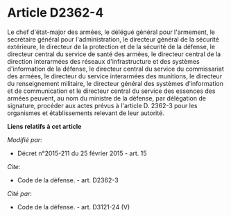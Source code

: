 # Article D2362-4

Le chef d'état-major des armées, le délégué général pour l'armement, le secrétaire général pour l'administration, le
directeur général de la sécurité extérieure, le directeur de la protection et de la sécurité de la défense, le directeur
central du service de santé des armées, le directeur central de la direction interarmées des réseaux d'infrastructure et des
systèmes d'information de la défense, le directeur central du service du commissariat des armées, le directeur du service
interarmées des munitions, le directeur du renseignement militaire, le directeur général des systèmes d'information et de
communication  et le directeur central du service des essences des armées peuvent, au nom du ministre de la défense, par
délégation de signature, procéder aux actes prévus à l'article D. 2362-3 pour les organismes et établissements relevant de
leur autorité.

**Liens relatifs à cet article**

_Modifié par_:

  - Décret n°2015-211 du 25 février 2015 - art. 15

_Cite_:

  - Code de la défense. - art. D2362-3

_Cité par_:

  - Code de la défense. - art. D3121-24 (V)
